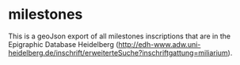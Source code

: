 # milestones
This is a geoJson export of all milestones inscriptions that are in the Epigraphic Database Heidelberg (http://edh-www.adw.uni-heidelberg.de/inschrift/erweiterteSuche?inschriftgattung=miliarium).



